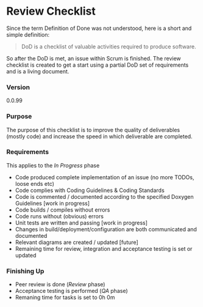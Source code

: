 # Review Checklist
Since the term Definition of Done was not understood, here is a short and simple definition:
> DoD is a checklist of valuable activities required to produce software. 

So after the DoD is met, an issue within Scrum is finished.
The review checklist is created to get a start using a partial DoD set of requirements and is a living document. 

### Version
0.0.99

### Purpose
The purpose of this checklist is to improve the quality of deliverables (mostly code) and increase the speed in 
which deliverable are completed.

### Requirements
This applies to the *In Progress* phase
* Code produced complete implementation of an issue (no more TODOs, loose ends etc)
* Code complies with Coding Guidelines & Coding Standards
* Code is commented / documented according to the specified Doxygen Guidelines [work in progress]
* Code builds / compiles without errors
* Code runs without (obvious) errors
* Unit tests are written and passing [work in progress]
* Changes in build/deployment/configuration are both communicated and documented
* Relevant diagrams are created / updated [future]
* Remaining time for review, integration and acceptance testing is set or updated

### Finishing Up
* Peer review is done (*Review* phase)
* Acceptance testing is performed (*QA* phase)
* Remaning time for tasks is set to 0h 0m
